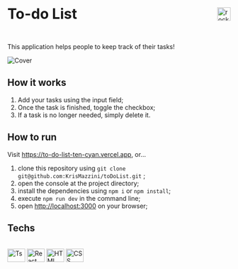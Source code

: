 <div style="display: flex; align-items: center; justify-content: space-between;">
    <p style="font-weight: bold; font-size: 2rem;">To-do List</p>
    <img 
        height=30
        style="margin-left: 5px;"
        alt="rocket-icon"
        src="https://res.cloudinary.com/dracqpyf4/image/upload/v1665536864/Projects/To%20Do%20List/rocket-logo_coxaub.svg"
    />
</div>

This application helps people to keep track of their tasks!

![Cover](https://res.cloudinary.com/dracqpyf4/image/upload/v1665536779/Projects/To%20Do%20List/Cover_h9cacd.png)

## How it works

1. Add your tasks using the input field;
2. Once the task is finished, toggle the checkbox;
3. If a task is no longer needed, simply delete it.

## How to run

Visit https://to-do-list-ten-cyan.vercel.app, or...

1. clone this repository using ```git clone git@github.com:KrisMazzini/toDoList.git``` ;
2. open the console at the project directory;
3. install the dependencies using ```npm i``` or ```npm install```;
4. execute ```npm run dev``` in the command line;
5. open <http://localhost:3000> on your browser;

## Techs

<div style="display: inline_block"><br>
  <img align="center" alt="Ts" height="30" width="40" src="https://cdn.jsdelivr.net/gh/devicons/devicon/icons/typescript/typescript-original.svg" />
  <img align="center" alt="React" height="30" width="40" src="https://cdn.jsdelivr.net/gh/devicons/devicon/icons/react/react-original.svg" />
  <img align="center" alt="HTML" height="30" width="40" src="https://cdn.jsdelivr.net/gh/devicons/devicon/icons/html5/html5-original.svg" />
  <img align="center" alt="CSS" height="30" width="40" src="https://cdn.jsdelivr.net/gh/devicons/devicon/icons/css3/css3-original.svg">
</div>